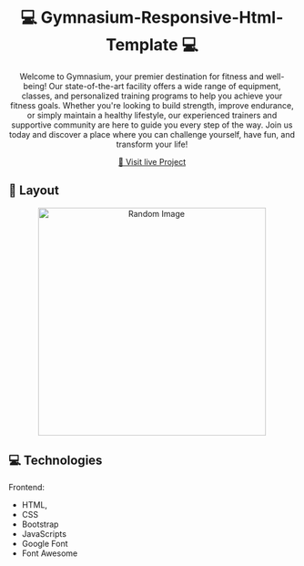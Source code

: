 <h1 align="center" style="font-weight: bold;">💻 Gymnasium-Responsive-Html-Template 💻</h1>


<p align="center">Welcome to Gymnasium, your premier destination for fitness and well-being! Our state-of-the-art facility offers a wide range of equipment, classes, and personalized training programs to help you achieve your fitness goals. Whether you're looking to build strength, improve endurance, or simply maintain a healthy lifestyle, our experienced trainers and supportive community are here to guide you every step of the way. Join us today and discover a place where you can challenge yourself, have fun, and transform your life! </p>


<p align="center">
<a href="https://rehan606.github.io/Gymnasium-Responsive-Html-Template/">📱 Visit live Project</a>
</p>
 
<h2 id="layout">🎨 Layout</h2>

<p align="center">

<img src="https://ibb.co/mJD6H9g" alt="Random Image" width="400px">
</p>
 
<h2 id="technologies">💻 Technologies</h2>

Frontend: 
- HTML, 
- CSS
- Bootstrap
- JavaScripts
- Google Font
- Font Awesome 
